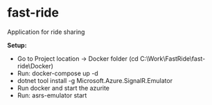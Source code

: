 # fast-ride

Application for ride sharing

**Setup:**

- Go to Project location -> Docker folder (cd C:\Work\FastRide\fast-ride\Docker)
- Run: docker-compose up -d
- dotnet tool install  -g Microsoft.Azure.SignalR.Emulator
- Run docker and start the azurite
- Run: asrs-emulator start
